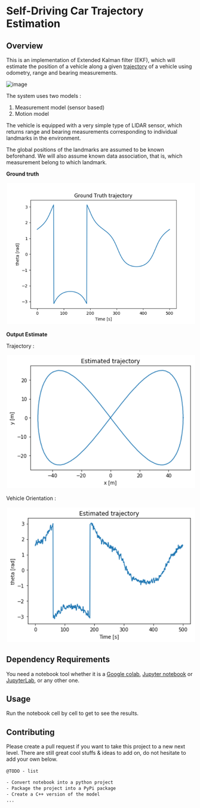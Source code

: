 # Self-Driving Car Trajectory Estimation


## Overview

This is an implementation of Extended Kalman filter (EKF), which will estimate the position of a vehicle along a given [trajectory](./data/) of a vehicle using odometry, range and bearing measurements.

![image](https://github.com/afondiel/Self-Driving-Cars-Specialization-Coursera/blob/main/Course2-State-Estimation-and-Localization-for-Self-Driving-Cars/resources/w2/l3-EKF8-short.png?raw=true)

The system uses two models : 
1. Measurement model (sensor based) 
2. Motion model 

The vehicle is equipped with a very simple type of LIDAR sensor, which returns range and bearing measurements corresponding to individual landmarks in the environment. 

The global positions of the landmarks are assumed to be known beforehand. We will also assume known data association, that is, which measurement belong to which landmark.

**Ground truth**

<img src="./data/gtruth2.png" width="600" style="border:0px solid #FFFFFF; padding:1px; margin:1px"> 

**Output Estimate**

Trajectory : 

<img src="./doc/trajectory-output.png" width="600" style="border:0px solid #FFFFFF; padding:1px; margin:1px"> 

Vehicle Orientation : 

<img src="./doc/position-output.png" width="600" style="border:0px solid #FFFFFF; padding:1px; margin:1px"> 


## Dependency Requirements

You need a notebook tool whether it is a [Google colab](https://colab.research.google.com/?hl=en), [Jupyter notebook](https://jupyter.org/) or [JupyterLab](https://jupyter.org/), or any other one.

## Usage

Run the notebook cell by cell to get to see the results.


## Contributing

Please create a pull request if you want to take this project to a new next level. There are still great cool stuffs & ideas to add on, do not hesitate to add your own below.

`@TODO - list`

```
- Convert notebook into a python project
- Package the project into a PyPi package
- Create a C++ version of the model
...
```


